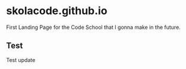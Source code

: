 # skolacode.github.io
First Landing Page for the Code School that I gonna make in the future.

## Test
Test update
